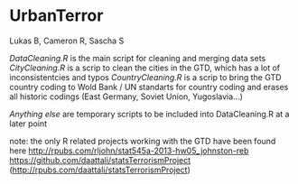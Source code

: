 UrbanTerror
===========

Lukas B, Cameron R, Sascha S


*DataCleaning.R*	is the main script for cleaning and merging data sets
*CityCleaning.R* is a scrip to clean the cities in the GTD, which has a lot of inconsistentcies and typos
*CountryCleaning.R*	is a scrip to bring the GTD country coding to Wold Bank / UN standarts for country coding and erases all historic codings (East Germany, Soviet Union, Yugoslavia...)

*Anything else* are temporary scripts to be included into DataCleaning.R at a later point

note: the only R related projects working with the GTD have been found here
http://rpubs.com/rljohn/stat545a-2013-hw05_johnston-reb
https://github.com/daattali/statsTerrorismProject (http://rpubs.com/daattali/statsTerrorismProject)
